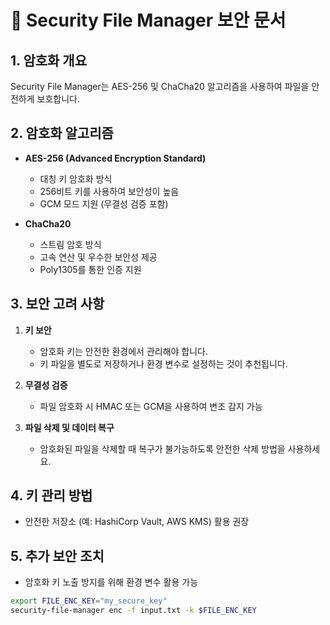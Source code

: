 # 🔐 Security File Manager 보안 문서

## 1. 암호화 개요
Security File Manager는 AES-256 및 ChaCha20 알고리즘을 사용하여 파일을 안전하게 보호합니다.

## 2. 암호화 알고리즘
- **AES-256 (Advanced Encryption Standard)**
  - 대칭 키 암호화 방식
  - 256비트 키를 사용하여 보안성이 높음
  - GCM 모드 지원 (무결성 검증 포함)

- **ChaCha20**
  - 스트림 암호 방식
  - 고속 연산 및 우수한 보안성 제공
  - Poly1305를 통한 인증 지원

## 3. 보안 고려 사항
1. **키 보안**
   - 암호화 키는 안전한 환경에서 관리해야 합니다.
   - 키 파일을 별도로 저장하거나 환경 변수로 설정하는 것이 추천됩니다.

2. **무결성 검증**
   - 파일 암호화 시 HMAC 또는 GCM을 사용하여 변조 감지 가능

3. **파일 삭제 및 데이터 복구**
   - 암호화된 파일을 삭제할 때 복구가 불가능하도록 안전한 삭제 방법을 사용하세요.

## 4. 키 관리 방법
- 안전한 저장소 (예: HashiCorp Vault, AWS KMS) 활용 권장

## 5. 추가 보안 조치
- 암호화 키 노출 방지를 위해 환경 변수 활용 가능
```sh
export FILE_ENC_KEY="my_secure_key"
security-file-manager enc -f input.txt -k $FILE_ENC_KEY
```
